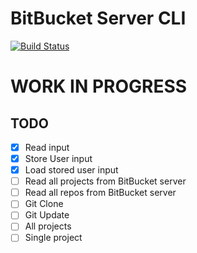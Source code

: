 # BitBucket Server CLI
[![Build Status](https://travis-ci.org/jensim/bitbucket-server-cli-node.svg?branch=master)](https://travis-ci.org/jensim/bitbucket-server-cli-node)

# WORK IN PROGRESS

## TODO
- [x] Read input
- [x] Store User input
- [x] Load stored user input
- [ ] Read all projects from BitBucket server
- [ ] Read all repos from BitBucket server
- [ ] Git Clone
- [ ] Git Update
- [ ] All projects
- [ ] Single project
